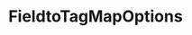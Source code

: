---
optionsClassName: FieldtoTagMapOptions
optionsClassFullName: MigrationTools.Tools.FieldtoTagMapOptions
configurationSamples:
- name: defaults
  description: 
  code: >-
    {
      "MigrationTools": {
        "CommonTools": {
          "FieldMappingTool": {
            "FieldDefaults": {
              "FieldtoTagMap": {}
            }
          }
        }
      }
    }
  sampleFor: MigrationTools.Tools.FieldtoTagMapOptions
- name: Classic
  description: 
  code: >-
    {
      "$type": "FieldtoTagMapOptions",
      "WorkItemTypeName": null,
      "sourceField": null,
      "formatExpression": null,
      "Enabled": false,
      "ApplyTo": null
    }
  sampleFor: MigrationTools.Tools.FieldtoTagMapOptions
description: Want to take a field and convert its value to a tag? Done...
className: FieldtoTagMapOptions
typeName: FieldMaps
architecture: v1
options:
- parameterName: ApplyTo
  type: List
  description: missng XML code comments
  defaultValue: missng XML code comments
- parameterName: Enabled
  type: Boolean
  description: If set to `true` then the Fieldmap will run. Set to `false` and the processor will not run.
  defaultValue: missng XML code comments
- parameterName: formatExpression
  type: String
  description: missng XML code comments
  defaultValue: missng XML code comments
- parameterName: sourceField
  type: String
  description: missng XML code comments
  defaultValue: missng XML code comments
- parameterName: WorkItemTypeName
  type: String
  description: missng XML code comments
  defaultValue: missng XML code comments
status: ready
processingTarget: Work Item Field
classFile: /src/MigrationTools/Tools/FieldMappingTool/FieldMaps/FieldtoTagMapOptions.cs
optionsClassFile: /src/MigrationTools/Tools/FieldMappingTool/FieldMaps/FieldtoTagMapOptions.cs

redirectFrom:
- /Reference/v1/FieldMaps/FieldtoTagMapOptions/
layout: reference
toc: true
permalink: /Reference/FieldMaps/FieldtoTagMapOptions/
title: FieldtoTagMapOptions
categories:
- FieldMaps
- v1
topics:
- topic: notes
  path: /FieldMaps/FieldtoTagMapOptions-notes.md
  exists: false
  markdown: ''
- topic: introduction
  path: /FieldMaps/FieldtoTagMapOptions-introduction.md
  exists: false
  markdown: ''

---